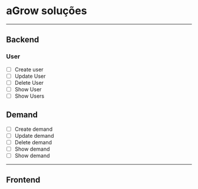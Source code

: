 # aGrow soluções
---
## Backend

### User 
- [ ] Create user
- [ ] Update User
- [ ] Delete User
- [ ] Show User
- [ ] Show Users
## Demand
- [ ] Create demand
- [ ] Update demand
- [ ] Delete demand
- [ ] Show demand
- [ ] Show demand
---
## Frontend